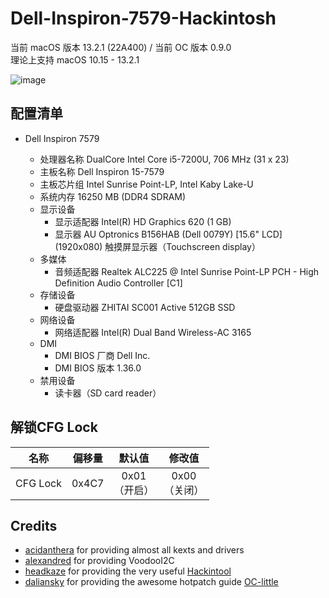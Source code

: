 # Dell-Inspiron-7579-Hackintosh
当前 macOS 版本 13.2.1 (22A400) / 当前 OC 版本 0.9.0<br>理论上支持 macOS 10.15 - 13.2.1

![image](https://github.com/ayive/Dell-Inspiron-7579-Hackintosh/blob/main/%E6%88%AA%E5%B1%8F/%E6%88%AA%E5%B1%8F2022-11-21%2010.37.53.png)

## 配置清单
- Dell Inspiron 7579
		
    - 处理器名称	DualCore Intel Core i5-7200U, 706 MHz (31 x 23)
    - 主板名称	Dell Inspiron 15-7579
    - 主板芯片组	Intel Sunrise Point-LP, Intel Kaby Lake-U
    - 系统内存	16250 MB  (DDR4 SDRAM)
    - 显示设备	
        - 显示适配器	Intel(R) HD Graphics 620  (1 GB)
        - 显示器	AU Optronics B156HAB (Dell 0079Y)  [15.6" LCD] (1920x080) 触摸屏显示器（Touchscreen display）
    - 多媒体	
        - 音频适配器	Realtek ALC225 @ Intel Sunrise Point-LP PCH - High Definition Audio Controller [C1]
    - 存储设备	
        - 硬盘驱动器	ZHITAI SC001 Active 512GB SSD
    - 网络设备	
        - 网络适配器	Intel(R) Dual Band Wireless-AC 3165
    - DMI	
        - DMI BIOS 厂商	Dell Inc.
        - DMI BIOS 版本	1.36.0
    - 禁用设备
        - 读卡器（SD card reader）

## 解锁CFG Lock
| 名称     | 偏移量     | 默认值     | 修改值 |
| ---------- | :-----------:  | :-----------: | :-----------: |
| CFG Lock    | 0x4C7     | 0x01<br>（开启）   |0x00<br>（关闭）   |

## Credits
- [acidanthera](https://github.com/acidanthera) for providing almost all kexts and drivers
- [alexandred](https://github.com/alexandred) for providing VoodooI2C
- [headkaze](https://github.com/headkaze) for providing the very useful [Hackintool](https://github.com/headkaze/Hackintool)
- [daliansky](https://github.com/daliansky) for providing the awesome hotpatch guide [OC-little](https://github.com/daliansky/OC-little)
